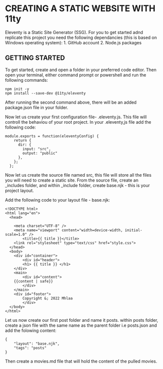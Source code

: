 # CREATING A STATIC WEBSITE WITH 11ty

Eleventy is a Static Site Generator (SSG). For you to get started adnd replicate this project you need the following dependancies (this is based on Windows operating system):
    1. GitHub account
    2. Node.js packages

## GETTING STARTED

To get started, create and open a folder in your preferred code editor. Then open your terminal, either command prompt or powershell and run the following commands:

```
npm init -y
npm install --save-dev @11ty/eleventy
```
After running the second command above, there will be an added package.json file in your folder.

Now let us create your first configuration file- .eleventy.js. This file will controll the behaviou of your root project. In your .eleventy,js file add the following code:

```
module.exports = function(eleventyConfig) {    
    return {
      dir: {
        input: "src",
        output: "public"
      },
    };
  };

```
Now let us create the source file named src, this file will store all the files you will need to create a static site. From the source file, create an _includes folder, and within _include folder, create base.njk - this is your project layout.

Add the following code to your layout file - base.njk:

```
<!DOCTYPE html>
<html lang="en">
  <head>
    
    <meta charset="UTF-8" />
    <meta name="viewport" content="width=device-width, initial-scale=1.0" />
        <title>{{ title }}</title>
    <link rel="stylesheet" type="text/css" href="style.css">
  </head>
  <body>
    <div id="container">
        <div id="header">
        <h1> {{ title }} </h1>
    </div>
    <main>
        <div id="content">
    {{content | safe}}
        </div>
    </main>
    <div id="footer">
        Copyright &; 2022 Mhlaa
        </div>
  </body>
</html>
```

Let us now create our first post folder and name it posts. within posts folder, create a json file with the same name as the parent folder i.e posts.json and add the folowing content:

```
{
    "layout": "base.njk",
    "tags": "posts"
}
```

Then create a movies.md file that will hold the content of the pulled movies.